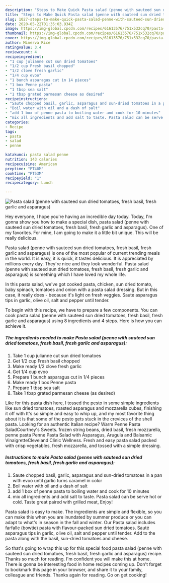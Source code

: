 ```yaml
---
description: "Steps to Make Quick Pasta salad (penne with sauteed sun dried tomatoes, fresh basil, fresh garlic and asparagus)"
title: "Steps to Make Quick Pasta salad (penne with sauteed sun dried tomatoes, fresh basil, fresh garlic and asparagus)"
slug: 1027-steps-to-make-quick-pasta-salad-penne-with-sauteed-sun-dried-tomatoes-fresh-basil-fresh-garlic-and-asparagus
date: 2020-05-22T01:35:03.934Z
image: https://img-global.cpcdn.com/recipes/61613576/751x532cq70/pasta-salad-penne-with-sauteed-sun-dried-tomatoes-fresh-basil-fresh-garlic-and-asparagus-recipe-main-photo.jpg
thumbnail: https://img-global.cpcdn.com/recipes/61613576/751x532cq70/pasta-salad-penne-with-sauteed-sun-dried-tomatoes-fresh-basil-fresh-garlic-and-asparagus-recipe-main-photo.jpg
cover: https://img-global.cpcdn.com/recipes/61613576/751x532cq70/pasta-salad-penne-with-sauteed-sun-dried-tomatoes-fresh-basil-fresh-garlic-and-asparagus-recipe-main-photo.jpg
author: Minerva Rice
ratingvalue: 3.4
reviewcount: 4
recipeingredient:
- "1 cup julianne cut sun dried tomatoes"
- "1/2 cup Fresh basil chopped"
- "1/2 clove fresh garlic"
- "1/4 cup evoo"
- "1 bunch asparagus cut in 14 pieces"
- "1 box Penne pasta"
- "1 tbsp sea salt"
- "1 tbsp grated parmesan cheese as desired"
recipeinstructions:
- "Saute chopped basil, garlic, asparagus and sun-dried tomatoes in a pan with evoo until garlic turns caramel in color"
- "Boil water with oil and a dash of salt"
- "add 1 box of penne pasta to boiling water and cook for 10 minutes"
- "mix all ingredients and add salt to taste. Pasta salad can be serve hot or cold. Taste great paired with grilled meat, Enjoy!"
categories:
- Recipe
tags:
- pasta
- salad
- penne

katakunci: pasta salad penne 
nutrition: 143 calories
recipecuisine: American
preptime: "PT40M"
cooktime: "PT53M"
recipeyield: "1"
recipecategory: Lunch

---
```



![Pasta salad (penne with sauteed sun dried tomatoes, fresh basil, fresh garlic and asparagus)](https://img-global.cpcdn.com/recipes/61613576/751x532cq70/pasta-salad-penne-with-sauteed-sun-dried-tomatoes-fresh-basil-fresh-garlic-and-asparagus-recipe-main-photo.jpg)

Hey everyone, I hope you're having an incredible day today. Today, I'm gonna show you how to make a special dish, pasta salad (penne with sauteed sun dried tomatoes, fresh basil, fresh garlic and asparagus). One of my favorites. For mine, I am going to make it a little bit unique. This will be really delicious.

Pasta salad (penne with sauteed sun dried tomatoes, fresh basil, fresh garlic and asparagus) is one of the most popular of current trending meals in the world. It is easy, it is quick, it tastes delicious. It is appreciated by millions every day. They're nice and they look wonderful. Pasta salad (penne with sauteed sun dried tomatoes, fresh basil, fresh garlic and asparagus) is something which I have loved my whole life.

In this pasta salad, we&#39;ve got cooked pasta, chicken, sun dried tomato, baby spinach, tomatoes and onion with a pasta salad dressing. But in this case, it really does - because it&#39;s light on fresh veggies. Saute asparagus tips in garlic, olive oil, salt and pepper until tender.


To begin with this recipe, we have to prepare a few components. You can cook pasta salad (penne with sauteed sun dried tomatoes, fresh basil, fresh garlic and asparagus) using 8 ingredients and 4 steps. Here is how you can achieve it.

<!--inarticleads1-->

##### The ingredients needed to make Pasta salad (penne with sauteed sun dried tomatoes, fresh basil, fresh garlic and asparagus):

1. Take 1 cup julianne cut sun dried tomatoes
1. Get 1/2 cup Fresh basil chopped
1. Make ready 1/2 clove fresh garlic
1. Get 1/4 cup evoo
1. Prepare 1 bunch asparagus cut in 1/4 pieces
1. Make ready 1 box Penne pasta
1. Prepare 1 tbsp sea salt
1. Take 1 tbsp grated parmesan cheese (as desired)


Like for this pasta dish here, I tossed the pesto in some simple ingredients like sun dried tomatoes, roasted asparagus and mozzarella cubes, finishing it off with It&#39;s so simple and easy to whip up, and my most favorite thing about it is that some of the pesto gets stuck in the crevices of the shell pasta. Looking for an authentic Italian recipe? Warm Penne Pasta SaladCourtney&#39;s Sweets. frozen string beans, dried basil, fresh mozzarella, penne pasta Penne Pasta Salad with Asparagus, Arugula and Balsamic VinaigretteCleveland Clinic Wellness. Fresh and easy pasta salad packed with crisp vegetables, fresh mozzarella, and tossed with a simple dressing. 

<!--inarticleads2-->

##### Instructions to make Pasta salad (penne with sauteed sun dried tomatoes, fresh basil, fresh garlic and asparagus):

1. Saute chopped basil, garlic, asparagus and sun-dried tomatoes in a pan with evoo until garlic turns caramel in color
1. Boil water with oil and a dash of salt
1. add 1 box of penne pasta to boiling water and cook for 10 minutes
1. mix all ingredients and add salt to taste. Pasta salad can be serve hot or cold. Taste great paired with grilled meat, Enjoy!


Pasta salad is easy to make. The ingredients are simple and flexible, so you can make this when you are inundated by summer produce or you can adapt to what&#39;s in season in the fall and winter. Our Pasta salad includes farfalle (bowtie) pasta with flavour-packed sun dried tomatoes. Sauté asparagus tips in garlic, olive oil, salt and pepper until tender. Add to the pasta along with the basil, sun-dried tomatoes and cheese. 

So that's going to wrap this up for this special food pasta salad (penne with sauteed sun dried tomatoes, fresh basil, fresh garlic and asparagus) recipe. Thanks so much for reading. I'm confident you will make this at home. There is gonna be interesting food in home recipes coming up. Don't forget to bookmark this page in your browser, and share it to your family, colleague and friends. Thanks again for reading. Go on get cooking!
